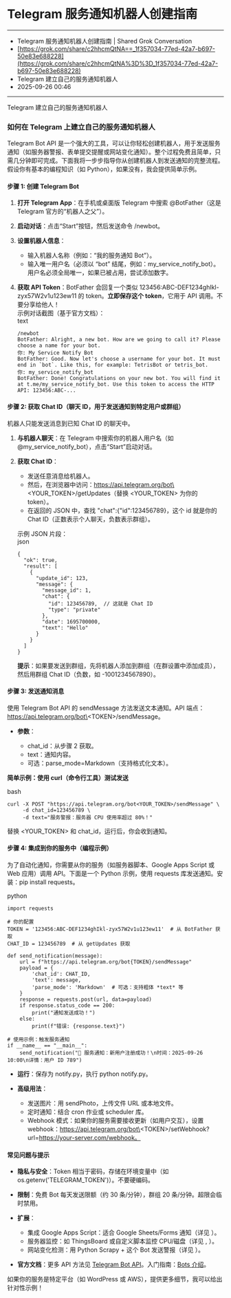 # Telegram 服务通知机器人创建指南

---

- Telegram 服务通知机器人创建指南 | Shared Grok Conversation
- [https://grok.com/share/c2hhcmQtNA==_1f357034-77ed-42a7-b697-50e83e688228](https://grok.com/share/c2hhcmQtNA%3D%3D_1f357034-77ed-42a7-b697-50e83e688228)
- Telegram 建立自己的服务通知机器人
- 2025-09-26 00:46

---

Telegram 建立自己的服务通知机器人

### 如何在 Telegram 上建立自己的服务通知机器人

Telegram Bot API 是一个强大的工具，可以让你轻松创建机器人，用于发送服务通知（如服务器警报、表单提交提醒或网站变化通知）。整个过程免费且简单，只需几分钟即可完成。下面我将一步步指导你从创建机器人到发送通知的完整流程。假设你有基本的编程知识（如 Python），如果没有，我会提供简单示例。

#### 步骤 1: 创建 Telegram Bot

1. ​**打开 Telegram App**：在手机或桌面版 Telegram 中搜索 @BotFather（这是 Telegram 官方的“机器人之父”）。
2. ​**启动对话**：点击“Start”按钮，然后发送命令 /newbot。
3. ​**设置机器人信息**：

    - 输入机器人名称（例如：“我的服务通知 Bot”）。
    - 输入唯一用户名（必须以 “bot” 结尾，例如：my\_service\_notify\_bot）。用户名必须全局唯一，如果已被占用，尝试添加数字。
4. ​**获取 API Token**​：BotFather 会回复一个类似 123456:ABC-DEF1234ghIkl-zyx57W2v1u123ew11 的 token。​**立即保存这个 token**，它用于 API 调用。不要分享给他人！  
    示例对话截图（基于官方文档）：  
    text

    ```
    /newbot
    BotFather: Alright, a new bot. How are we going to call it? Please choose a name for your bot.
    你: My Service Notify Bot
    BotFather: Good. Now let's choose a username for your bot. It must end in `bot`. Like this, for example: TetrisBot or tetris_bot.
    你: my_service_notify_bot
    BotFather: Done! Congratulations on your new bot. You will find it at t.me/my_service_notify_bot. Use this token to access the HTTP API: 123456:ABC-...
    ```

#### 步骤 2: 获取 Chat ID（聊天 ID，用于发送通知到特定用户或群组）

机器人只能发送消息到已知 Chat ID 的聊天中。

1. ​**与机器人聊天**​：在 Telegram 中搜索你的机器人用户名（如 @my\_service\_notify\_bot），点击“Start”启动对话。
2. ​**获取 Chat ID**：

    - 发送任意消息给机器人。
    - 然后，在浏览器中访问：https://api.telegram.org/bot\<YOUR\_TOKEN\>/getUpdates（替换 \<YOUR\_TOKEN\> 为你的 token）。
    - 在返回的 JSON 中，查找 "chat":{"id":123456789}，这个 id 就是你的 Chat ID（正数表示个人聊天，负数表示群组）。

    示例 JSON 片段：  
    json

    ```
    {
      "ok": true,
      "result": [
        {
          "update_id": 123,
          "message": {
            "message_id": 1,
            "chat": {
              "id": 123456789,  // 这就是 Chat ID
              "type": "private"
            },
            "date": 1695700000,
            "text": "Hello"
          }
        }
      ]
    }
    ```

    ​**提示**：如果要发送到群组，先将机器人添加到群组（在群设置中添加成员），然后用群组 Chat ID（负数，如 -1001234567890）。

#### 步骤 3: 发送通知消息

使用 Telegram Bot API 的 sendMessage 方法发送文本通知。API 端点：https://api.telegram.org/bot\<TOKEN\>/sendMessage。

- ​**参数**：

  - chat\_id：从步骤 2 获取。
  - text：通知内容。
  - 可选：parse\_mode\=Markdown（支持格式化文本）。

**简单示例：使用 curl（命令行工具）测试发送**

bash

```
curl -X POST "https://api.telegram.org/bot<YOUR_TOKEN>/sendMessage" \
     -d chat_id=123456789 \
     -d text="服务警报：服务器 CPU 使用率超过 80%！"
```

替换 \<YOUR\_TOKEN\> 和 chat\_id，运行后，你会收到通知。

#### 步骤 4: 集成到你的服务中（编程示例）

为了自动化通知，你需要从你的服务（如服务器脚本、Google Apps Script 或 Web 应用）调用 API。下面是一个 Python 示例，使用 requests 库发送通知。安装：pip install requests。

python

```
import requests

# 你的配置
TOKEN = '123456:ABC-DEF1234ghIkl-zyx57W2v1u123ew11'  # 从 BotFather 获取
CHAT_ID = 123456789  # 从 getUpdates 获取

def send_notification(message):
    url = f"https://api.telegram.org/bot{TOKEN}/sendMessage"
    payload = {
        'chat_id': CHAT_ID,
        'text': message,
        'parse_mode': 'Markdown'  # 可选：支持粗体 *text* 等
    }
    response = requests.post(url, data=payload)
    if response.status_code == 200:
        print("通知发送成功！")
    else:
        print(f"错误: {response.text}")

# 使用示例：触发服务通知
if __name__ == "__main__":
    send_notification("🚨 服务通知：新用户注册成功！\n时间：2025-09-26 10:00\n详情：用户 ID 789")
```

- ​**运行**：保存为 notify.py，执行 python notify.py。
- ​**高级用法**：

  - 发送图片：用 sendPhoto，上传文件 URL 或本地文件。
  - 定时通知：结合 cron 作业或 scheduler 库。
  - Webhook 模式：如果你的服务需要接收更新（如用户交互），设置 webhook：https://api.telegram.org/bot\<TOKEN\>/setWebhook?url\=https://your-server.com/webhook。

#### 常见问题与提示

- ​**隐私与安全**​：Token 相当于密码，存储在环境变量中（如 os.getenv('TELEGRAM\_TOKEN')）。不要硬编码。
- ​**限制**：免费 Bot 每天发送限额（约 30 条/分钟），群组 20 条/分钟。超限会临时禁用。
- ​**扩展**：

  - 集成 Google Apps Script：适合 Google Sheets/Forms 通知（详见 ）。
  - 服务器监控：如 ThingsBoard 或自定义脚本监控 CPU/磁盘（详见 , ）。
  - 网站变化检测：用 Python Scrapy + 这个 Bot 发送警报（详见 ）。
- ​**官方文档**​：更多 API 方法见 [Telegram Bot API](https://core.telegram.org/bots/api)。入门指南：[Bots 介绍](https://core.telegram.org/bots)。

如果你的服务是特定平台（如 WordPress 或 AWS），提供更多细节，我可以给出针对性示例！

‍
